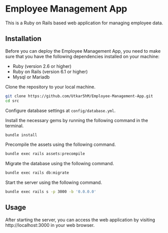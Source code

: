 # Employee Management App
This is a Ruby on Rails based web application for managing employee data.

## Installation

Before you can deploy the Employee Management App, you need to make sure that you have the following dependencies installed on your machine:

- Ruby (version 2.6 or higher)
- Ruby on Rails (version 6.1 or higher)
- Mysql or Mariadb

Clone the repository to your local machine.
```bash
git clone https://github.com/Utkar5hM/Employee-Management-App.git
cd src
```

Configure database settings at `config/database.yml`.

Install the necessary gems by running the following command in the terminal.
```bash
bundle install
```
Precompile the assets using the following command.
```bash
bundle exec rails assets:precompile
```
Migrate the database using the following command.
```bash
bundle exec rails db:migrate
```
Start the server using the following command.
```bash
bundle exec rails s -p 3000 -b '0.0.0.0'
```

## Usage

After starting the server, you can access the web application by visiting http://localhost:3000 in your web browser.

